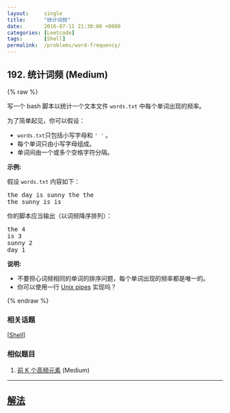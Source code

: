 ```yaml
---
layout:     single
title:      "统计词频"
date:       2016-07-11 21:30:00 +0800
categories: [Leetcode]
tags:       [Shell]
permalink:  /problems/word-frequency/
---
```


## 192. 统计词频 (Medium)

{% raw %}

<p>写一个 bash 脚本以统计一个文本文件&nbsp;<code>words.txt</code>&nbsp;中每个单词出现的频率。</p>

<p>为了简单起见，你可以假设：</p>

<ul>
	<li><code>words.txt</code>只包括小写字母和&nbsp;<code>&#39; &#39;</code>&nbsp;。</li>
	<li>每个单词只由小写字母组成。</li>
	<li>单词间由一个或多个空格字符分隔。</li>
</ul>

<p><strong>示例:</strong></p>

<p>假设 <code>words.txt</code> 内容如下：</p>

<pre>the day is sunny the the
the sunny is is
</pre>

<p>你的脚本应当输出（以词频降序排列）：</p>

<pre>the 4
is 3
sunny 2
day 1
</pre>

<p><strong>说明:</strong></p>

<ul>
	<li>不要担心词频相同的单词的排序问题，每个单词出现的频率都是唯一的。</li>
	<li>你可以使用一行&nbsp;<a href="http://tldp.org/HOWTO/Bash-Prog-Intro-HOWTO-4.html">Unix pipes</a>&nbsp;实现吗？</li>
</ul>

{% endraw %}

### 相关话题
  [[Shell](https://github.com/openset/leetcode/tree/master/tag/shell/README.md)]

### 相似题目
  1. [前 K 个高频元素](/problems/top-k-frequent-elements) (Medium)

---

## [解法](https://github.com/openset/leetcode/tree/master/problems/word-frequency)
